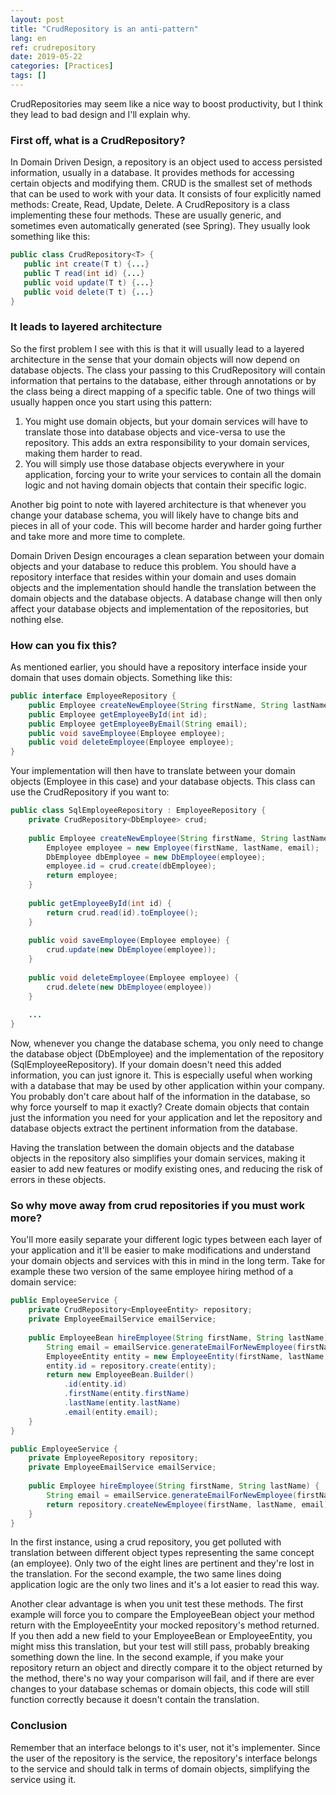 ```yaml
---
layout: post
title: "CrudRepository is an anti-pattern"
lang: en
ref: crudrepository
date: 2019-05-22
categories: [Practices]
tags: []
---
```

CrudRepositories may seem like a nice way to boost productivity, but I think they lead to bad design and I'll explain why.

### First off, what is a CrudRepository?
In Domain Driven Design, a repository is an object used to access persisted information, usually in a database. It provides methods for accessing certain objects and modifying them. CRUD is the smallest set of methods that can be used to work with your data. It consists of four explicitly named methods: Create, Read, Update, Delete. A CrudRepository is a class implementing these four methods. These are usually generic, and sometimes even automatically generated (see Spring). They usually look something like this:
```java
public class CrudRepository<T> {
   public int create(T t) {...}
   public T read(int id) {...}
   public void update(T t) {...}
   public void delete(T t) {...}
}
```

### It leads to layered architecture
So the first problem I see with this is that it will usually lead to a layered architecture in the sense that your domain objects will now depend on database objects. The class your passing to this CrudRepository will contain information that pertains to the database, either through annotations or by the class being a direct mapping of a specific table. One of two things will usually happen once you start using this pattern: 
1. You might use domain objects, but your domain services will have to translate those into database objects and vice-versa to use the repository. This adds an extra responsibility to your domain services, making them harder to read.
2. You will simply use those database objects everywhere in your application, forcing your to write your services to contain all the domain logic and not having domain objects that contain their specific logic.

Another big point to note with layered architecture is that whenever you change your database schema, you will likely have to change bits and pieces in all of your code. This will become harder and harder going further and take more and more time to complete.

Domain Driven Design encourages a clean separation between your domain objects and your database to reduce this problem. You should have a repository interface that resides within your domain and uses domain objects and the implementation should handle the translation between the domain objects and the database objects. A database change will then only affect your database objects and implementation of the repositories, but nothing else.

### How can you fix this?
As mentioned earlier, you should have a repository interface inside your domain that uses domain objects. Something like this:
```java
public interface EmployeeRepository {
    public Employee createNewEmployee(String firstName, String lastName, String email, ...);
    public Employee getEmployeeById(int id);
    public Employee getEmployeeByEmail(String email);
    public void saveEmployee(Employee employee);
    public void deleteEmployee(Employee employee);
}
```

Your implementation will then have to translate between your domain objects (Employee in this case) and your database objects. This class can use the CrudRepository if you want to:
```java
public class SqlEmployeeRepository : EmployeeRepository {
    private CrudRepository<DbEmployee> crud;
    
    public Employee createNewEmployee(String firstName, String lastName, String email, ...) {
        Employee employee = new Employee(firstName, lastName, email);
        DbEmployee dbEmployee = new DbEmployee(employee);
        employee.id = crud.create(dbEmployee);
        return employee;
    }
    
    public getEmployeeById(int id) {
        return crud.read(id).toEmployee();
    }
    
    public void saveEmployee(Employee employee) {
        crud.update(new DbEmployee(employee));
    }
    
    public void deleteEmployee(Employee employee) {
        crud.delete(new DbEmployee(employee))
    }
    
    ...
}
```

Now, whenever you change the database schema, you only need to change the database object (DbEmployee) and the implementation of the repository (SqlEmployeeRepository). If your domain doesn't need this added information, you can just ignore it. This is especially useful when working with a database that may be used by other application within your company. You probably don't care about half of the information in the database, so why force yourself to map it exactly? Create domain objects that contain just the information you need for your application and let the repository and database objects extract the pertinent information from the database.

Having the translation between the domain objects and the database objects in the repository also simplifies your domain services, making it easier to add new features or modify existing ones, and reducing the risk of errors in these objects.

### So why move away from crud repositories if you must work more?
You'll more easily separate your different logic types between each layer of your application and it'll be easier to make modifications and understand your domain objects and services with this in mind in the long term.
Take for example these two version of the same employee hiring method of a domain service:
```java
public EmployeeService {
    private CrudRepository<EmployeeEntity> repository;
    private EmployeeEmailService emailService;
    
    public EmployeeBean hireEmployee(String firstName, String lastName) {
        String email = emailService.generateEmailForNewEmployee(firstName, lastName);
        EmployeeEntity entity = new EmployeeEntity(firstName, lastName, email);
        entity.id = repository.create(entity);
        return new EmployeeBean.Builder()
            .id(entity.id)
            .firstName(entity.firstName)
            .lastName(entity.lastName)
            .email(entity.email);
    }
}
```

```java
public EmployeeService {
    private EmployeeRepository repository;
    private EmployeeEmailService emailService;
    
    public Employee hireEmployee(String firstName, String lastName) {
        String email = emailService.generateEmailForNewEmployee(firstName, lastName);
        return repository.createNewEmployee(firstName, lastName, email);
    }
}
```

In the first instance, using a crud repository, you get polluted with translation between different object types representing the same concept (an employee). Only two of the eight lines are pertinent and they're lost in the translation. For the second example, the two same lines doing application logic are the only two lines and it's a lot easier to read this way.

Another clear advantage is when you unit test these methods. The first example will force you to compare the EmployeeBean object your method return with the EmployeeEntity your mocked repository's method returned. If you then add a new field to your EmployeeBean or EmployeeEntity, you might miss this translation, but your test will still pass, probably breaking something down the line. In the second example, if you make your repository return an object and directly compare it to the object returned by the method, there's no way your comparison will fail, and if there are ever changes to your database schemas or domain objects, this code will still function correctly because it doesn't contain the translation.

### Conclusion
Remember that an interface belongs to it's user, not it's implementer. Since the user of the repository is the service, the repository's interface belongs to the service and should talk in terms of domain objects, simplifying the service using it.
